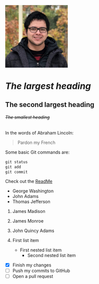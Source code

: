 <img src="Me.jpg" alt="drawing" width="200"/>

# *The largest heading*
## **The second largest heading**
###### ~~The smallest heading~~

In the words of Abraham Lincoln:

> Pardon my French

Some basic Git commands are:
```
git status
git add
git commit
```
Check out the [ReadMe](https://github.com/xlmentx/xlmentx/blob/add-read-me/README.md)

- George Washington
- John Adams
- Thomas Jefferson

1. James Madison
2. James Monroe
3. John Quincy Adams

1. First list item
   - First nested list item
     - Second nested list item
     
- [x] Finish my changes
- [ ] Push my commits to GitHub
- [ ] Open a pull request
